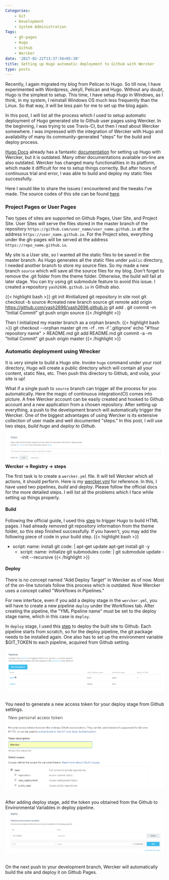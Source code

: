 ```yaml
---
Categories:
    - Git
    - Development
    - System Administration
Tags:
    - gh-pages
    - Hugo
    - Github
    - Wercker
date: '2017-02-22T13:37:56+05:30'
title: Setting up Hugo automatic deployment to Github with Wercker
type: posts
---
```


Recently, I again migrated my blog from Pelican to Hugo. So till now, I have experimented with Wordpress, Jekyll, Pelican and Hugo. Without any doubt, Hugo is the simplest to setup. This time, I have setup Hugo in Windows, as I think, in my system, I reinstall Windows OS much less frequently than the Linux. So that way, it will be less pain for me to set up the blog again.

In this post, I will list all the process which I used to setup automatic deployment of Hugo generated site to Github user pages using Wercker. In the beginning, I was trying to use Travis-CI, but then I read about Wercker somewhere. I was impressed with the integration of Wercker with Hugo and availability of many its community-generated "steps" for the build and deploy process.

[Hugo Docs](https://gohugo.io/overview/introduction/) already has a fantastic [documentation](https://gohugo.io/tutorials/automated-deployments/) for setting up Hugo with Wercker, but it is outdated. Many other documentations available on-line are also outdated. Wercker has changed many functionalities in its platform, which made it difficult for me to setup things correctly. But after hours of continuous trial and error, I was able to build and deploy my static files successfully.

Here I would like to share the issues I encountered and the tweaks I’ve made. The source codes of this site can be found [here](https://github.com/yash2696/yash2696.github.io).

### Project Pages or User Pages
Two types of sites are supported on Github Pages, User Site, and Project Site. User Sites will serve the files stored in the master branch of the repository `https://github.com/user_name/user_name.github.io` at the address `https://user_name.github.io`. For the Project sites, everything under the gh-pages will be served at the address `https://repo_name.github.io`.

My site is a User site, so I wanted all the static files to be saved in the master branch. As Hugo generates all the static files under <code>public</code> directory, I needed another branch to store my source files. So my made a new branch <code>source</code> which will save all the source files for my blog. Don't forget to remove the .git folder from the theme folder. Otherwise, the build will fail at later stage. You can try using git submodule feature to avoid this issue. I created a repository <code>yash2696.github.io</code> in Github also.

{{< highlight bash >}}
git init                       #initialized git repository in site root
git checkout -b source         #created new branch source
git remote add origin https://github.com/yash2696/yash2696.github.io
git add .
git commit -m "Initial Commit"
git push origin source
{{< /highlight >}}

Then I initialized my master branch as a orphan branch.
{{< highlight bash >}}
git checkout --orphan master
git rm -rf .
rm -f '.gitignore'
echo "#Your repository name" > README.md
git add README.md
git commit -a -m "Initial Commit"
git push origin master
{{< /highlight >}}


### Automatic deployment using Wrecker
It is very simple to build a Hugo site. Invoke <code>hugo</code> command under your root directory, Hugo will create a public directory which will contain all your content, static files, etc. Then push this directory to Github, and voila, your site is up!

What if a single push to <code>source</code> branch can trigger all the process for you automatically. Here the magic of continuous integration(CI) comes into picture. A free Wercker account can be easily created and hooked to Github account and a new application from a chosen repository. After setting up everything, a push to the development branch will automatically trigger the Wercker. One of the biggest advantages of using Wercker is its extensive collection of user made and well documented "steps." In this post, I will use two steps, *build hugo* and *deploy to Github*.

![Wercker Steps](/images/wercker-steps.png)
<strong>Wercker -> Registry -> steps </strong>

The first task is to create a <code>wercker.yml</code> file. It will tell Wercker which all actions, it should perform. Here is my [wercker.yml](https://raw.githubusercontent.com/yash2696/yash2696.github.io/source/wercker.yml) for reference. In this, I have used two pipelines, *build* and *deploy*. Please follow the official docs for the more detailed steps. I will list all the problems which I face while setting up things properly.

#### Build
Following the official guide, I used this [step](https://github.com/ArjenSchwarz/wercker-step-hugo-build) to trigger Hugo to build HTML pages. I had already removed git repository information from the theme folder, so this step finished successfully. If you haven't, you may add the following piece of code in your build step.
{{< highlight bash >}}
- script:
    name: install git
    code: |
        apt-get update
        apt-get install git -y
    - script:
        name: initialize git submodules
        code: |
            git submodule update --init --recursive
{{< /highlight >}}

#### Deploy
There is no concept named "Add Deploy Target" in Wercker as of now. Most of the on-line tutorials follow this process which is outdated. Now Wercker uses a concept called "Workflows in Pipelines."

For new interface, even if you add a deploy stage in the <code>wercker.yml</code>, you will have to create a new pipeline <code>deploy</code> under the Workflows tab. After creating the pipeline, the "YML Pipeline name" must be set to the deploy stage name, which in this case is <code>deploy</code>.

In <code>deploy</code> stage, I used this [step](https://app.wercker.com/applications/55af22c5f32b86a9290ec706/tab/details/) to deploy the built site to Github. Each pipeline starts from scratch, so for the deploy pipeline, the git package needs to be installed again. One also has to set up the environment variable $GIT_TOKEN to each pipeline, acquired from Github setting.

![Wercker Pipeline](/images/wercker-pipeline.png)
<br>
<br>

You need to generate a new access token for your deploy stage from Github settings.
![Github Access Token](/images/wercker-access-token.png)
<br>
<br>

After adding deploy stage, add the token you obtained from the Github to Environmental Variables in deploy pipeline.
![Wercker Token](/images/wercker-token.png)
<br>
<br>

On the next push to your development branch, Wercker will automatically build the site and deploy it on Github Pages.
